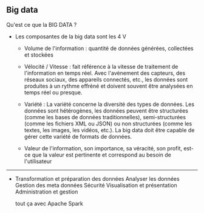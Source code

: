 ## Big data

Qu'est ce que la BIG DATA ?

-   Les composantes de la big data sont les 4 V

    -   Volume de l'information : quantité de données générées, collectées et stockées

    -   Vélocité / Vitesse : fait référence à la vitesse de traitement de l'information en temps réel.
        Avec l'avènement des capteurs, des réseaux sociaux, des appareils connectés, etc., les données sont produites à un rythme effréné et doivent souvent être analysées en temps réel ou presque.

    -   Variété : La variété concerne la diversité des types de données.
        Les données sont hétérogènes, les données peuvent être structurées (comme les bases de données traditionnelles), semi-structurées (comme les fichiers XML ou JSON) ou non structurées (comme les textes, les images, les vidéos, etc.). La big data doit être capable de gérer cette variété de formats de données.

    -   Valeur de l'information, son importance, sa véracité, son profit, est-ce que la valeur est pertinente et correspond au besoin de l'utilisateur

---

-   Transformation et préparation des données
    Analyser les données
    Gestion des meta données
    Sécurité
    Visualisation et présentation
    Administration et gestion

    tout ça avec Apache Spark

